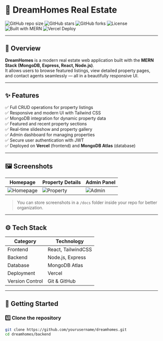# 🏡 DreamHomes Real Estate

![GitHub repo size](https://img.shields.io/github/repo-size/yourusername/dreamhomes)
![GitHub stars](https://img.shields.io/github/stars/yourusername/dreamhomes?style=social)
![GitHub forks](https://img.shields.io/github/forks/yourusername/dreamhomes?style=social)
![License](https://img.shields.io/github/license/yourusername/dreamhomes)
![Built with MERN](https://img.shields.io/badge/Built%20with-MERN%20Stack-green?logo=mongodb)
![Vercel Deploy](https://img.shields.io/badge/Deployed%20on-Vercel-black?logo=vercel)

---

## 🌟 Overview

**DreamHomes** is a modern real estate web application built with the **MERN Stack (MongoDB, Express, React, Node.js)**.  
It allows users to browse featured listings, view detailed property pages, and contact agents seamlessly — all in a beautifully responsive UI.

---

## ✨ Features

✅ Full CRUD operations for property listings  
✅ Responsive and modern UI with Tailwind CSS  
✅ MongoDB integration for dynamic property data  
✅ Featured and recent property sections  
✅ Real-time slideshow and property gallery  
✅ Admin dashboard for managing properties  
✅ Secure user authentication with JWT  
✅ Deployed on **Vercel** (frontend) and **MongoDB Atlas** (database)

---

## 🖼️ Screenshots

| Homepage | Property Details | Admin Panel |
|-----------|------------------|--------------|
| ![Homepage](docs/homepage.png) | ![Property](docs/property.png) | ![Admin](docs/admin.png) |

> You can store screenshots in a `/docs` folder inside your repo for better organization.

---

## ⚙️ Tech Stack

| Category | Technology |
|-----------|-------------|
| Frontend | React, TailwindCSS |
| Backend | Node.js, Express |
| Database | MongoDB Atlas |
| Deployment | Vercel |
| Version Control | Git & GitHub |

---

## 🚀 Getting Started

### 1️⃣ Clone the repository
```bash
git clone https://github.com/yourusername/dreamhomes.git
cd dreamhomes/backend
